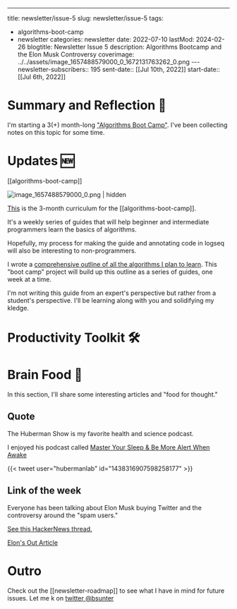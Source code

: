 ---
title: newsletter/issue-5
slug: newsletter/issue-5
tags:
  - algorithms-boot-camp
  - newsletter
categories: newsletter
date: 2022-07-10
lastMod: 2024-02-26
blogtitle: Newsletter Issue 5
description: Algorithms Bootcamp and the Elon Musk Controversy
coverimage: ../../assets/image_1657488579000_0_1672131763262_0.png
---newsletter-subscribers:: 195
sent-date:: [[Jul 10th, 2022]]
start-date:: [[Jul 6th, 2022]]



# Summary and Reflection 🤔


I'm starting a 3(+) month-long ["Algorithms Boot Camp"]([[algorithms-boot-camp]]). I've been collecting notes on this topic for some time.

# Updates 🆕


[[algorithms-boot-camp]]

![image_1657488579000_0.png | hidden](/assets/image_1657488579000_0_1672131763262_0.png)

[This]([[algorithms-boot-camp]]) is the 3-month curriculum for the [[algorithms-boot-camp]].

It's a weekly series of guides that will help beginner and intermediate programmers learn the basics of algorithms.

Hopefully, my process for making the guide and annotating code in logseq will also be interesting to non-programmers.

I wrote a [comprehensive outline of all the algorithms I plan to learn]([[algorithms-boot-camp-study-guide]]). This "boot camp" project will build up this outline as a series of guides, one week at a time.

I'm not writing this guide from an expert's perspective but rather from a student's perspective. I'll be learning along with you and solidifying my kledge.

# Productivity Toolkit 🛠️


# Brain Food 🧠


In this section, I'll share some interesting articles and "food for thought."

## Quote


The Huberman Show is my favorite health and science podcast.

I enjoyed his podcast called [Master Your Sleep & Be More Alert When Awake](https://hubermanlab.com/master-your-sleep-and-be-more-alert-when-awake/)

{{< tweet user="hubermanlab" id="1438316907598258177" >}}

## Link of the week


Everyone has been talking about Elon Musk buying Twitter and the controversy around the "spam users."

[See this HackerNews thread.](https://news.ycombinator.com/item?id=32027341)

[Elon's Out Article](https://www.bloomberg.com/opinion/articles/2022-07-09/elon-s-out)

# Outro


Check out the [[newsletter-roadmap]] to see what I have in mind for future issues. Let me k on [twitter @bsunter](https://twitter.com)

